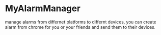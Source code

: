 # MyAlarmManager

manage alarms from differnet platforms to differnt devices,
you can create alarm from chrome for you or your friends and send them to their devices.
